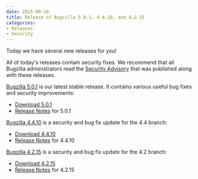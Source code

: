 ```yaml
---
date: 2015-09-10
title: Release of Bugzilla 5.0.1, 4.4.10, and 4.2.15
categories:
- Releases
- Security
---
```


Today we have several new releases for you!

All of today's releases contain security fixes. We recommend that all Bugzilla administrators read the [Security Advisory](/security/4.2.14/) that was published along with these releases.

[Bugzilla 5.0.1](/releases/5.0.1/) is our latest stable release. It contains various useful bug fixes and security improvements:

*   [Download 5.0.1](/download/#v50)
*   [Release Notes](/releases/5.0.1/) for 5.0.1

[Bugzilla 4.4.10](/releases/4.4.10/) is a security and bug fix update for the 4.4 branch:

*   [Download 4.4.10](/download/#v44)
*   [Release Notes](/releases/4.4.10/) for 4.4.10

[Bugzilla 4.2.15](/releases/4.2.15/) is a security and bug fix update for the 4.2 branch:

*   [Download 4.2.15](/download/#v42)
*   [Release Notes](/releases/4.2.15/) for 4.2.15

